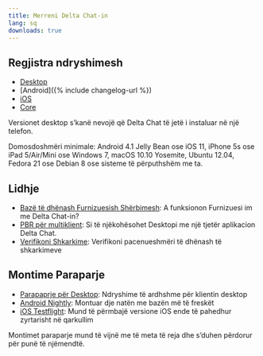```yaml
---
title: Merreni Delta Chat-in
lang: sq
downloads: true
---
```


## Regjistra ndryshimesh

* [Desktop](https://github.com/deltachat/deltachat-desktop/blob/master/CHANGELOG.md)
* [Android]({% include changelog-url %})
* [iOS](https://github.com/deltachat/deltachat-ios/blob/master/CHANGELOG.md)
* [Core](https://github.com/deltachat/deltachat-core-rust/blob/master/CHANGELOG.md)

Versionet desktop s’kanë nevojë që Delta Chat të jetë i instaluar në një telefon.

Domosdoshmëri minimale:
Android 4.1 Jelly Bean
ose iOS 11, iPhone 5s ose iPad 5/Air/Mini
ose Windows 7, macOS 10.10 Yosemite, Ubuntu 12.04, Fedora 21 ose Debian 8
ose sisteme të përputhshëm me ta.

## Lidhje

* [Bazë të dhënash Furnizuesish Shërbimesh](https://providers.delta.chat/): A funksionon Furnizuesi im me Delta Chat-in?
* [PBR për multiklient](help#multiclient): Si të njëkohësohet Desktopi me një tjetër aplikacion Delta Chat.
* [Verifikoni Shkarkime](verify-downloads): Verifikoni pacenueshmëri të dhënash të shkarkimeve

## Montime Paraparje

* [Parapaprje për Desktop](https://download.delta.chat/desktop/preview/): Ndryshime të ardhshme për klientin desktop
* [Android Nightly](https://download.delta.chat/android/nightly/): Montuar dje natën me bazën më të freskët
* [iOS Testflight](https://testflight.apple.com/join/uEMc1NxS): Mund të përmbajë versione iOS ende të pahedhur zyrtarisht në qarkullim

Montimet paraparje mund të vijnë me të meta të reja dhe s’duhen përdorur për punë të njëmendtë.